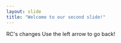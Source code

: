```yaml
---
layout: slide
title: "Welcome to our second slide!"
---
```

RC's changes
Use the left arrow to go back!
